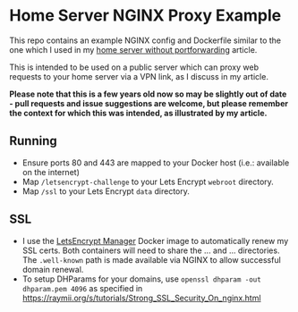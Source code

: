 # Home Server NGINX Proxy Example
This repo contains an example NGINX config and Dockerfile similar to the one which I used in my [home server without portforwarding](https://jc.kiwi/home-server-without-portforward/) article.

This is intended to be used on a public server which can proxy web requests to your home server via a VPN link, as I discuss in my article.

**Please note that this is a few years old now so may be slightly out of date - pull requests and issue suggestions are welcome, but please remember the context for which this was intended, as illustrated by my article.**

## Running

* Ensure ports 80 and 443 are mapped to your Docker host (i.e.: available on the internet)
* Map `/letsencrypt-challenge` to your Lets Encrypt `webroot` directory.
* Map `/ssl` to your Lets Encrypt `data` directory.

## SSL

* I use the [LetsEncrypt Manager](https://github.com/gitsf/docker-letsencrypt-manager) Docker image to automatically renew my SSL certs. Both containers will need to share the ... and ... directories. The `.well-known` path is made available via NGINX to allow successful domain renewal.
* To setup DHParams for your domains, use `openssl dhparam -out dhparam.pem 4096` as specified in https://raymii.org/s/tutorials/Strong_SSL_Security_On_nginx.html

